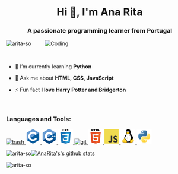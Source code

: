 <!-- This is the standard that comes with GitHub
### Hi there 👋

**arita-so/arita-so** is a ✨ _special_ ✨ repository because its `README.md` (this file) appears on your GitHub profile.

Here are some ideas to get you started:

- 🔭 I’m currently working on ...
- 🌱 I’m currently learning ...
- 👯 I’m looking to collaborate on ...
- 🤔 I’m looking for help with ...
- 💬 Ask me about ...
- 📫 How to reach me: ...
- 😄 Pronouns: ...
- ⚡ Fun fact: ...
-->

<!-- comentário em HTML -->

<!-- 
GitHub Profile README.md --- based on this youtube video https://www.youtube.com/watch?v=G-EGDH50hGE 
I used this https://rahuldkjain.github.io/gh-profile-readme-generator/
CODE BELOW
-->

<h1 align="center">Hi 👋, I'm Ana Rita</h1>
<h3 align="center">A passionate programming learner from Portugal</h3>
<img align="right" alt="Coding" width="400" src="https://cdn.dribbble.com/users/17707/screenshots/2413754/rrr.gif">

<p align="left"> <img src="https://komarev.com/ghpvc/?username=arita-so&label=Profile%20views&color=0e75b6&style=flat" alt="arita-so" /> </p><br/>

- 🌱 I’m currently learning **Python**

- 💬 Ask me about **HTML, CSS, JavaScript**

- ⚡ Fun fact **I love Harry Potter and Bridgerton**


<br/>
<h3 align="left">Languages and Tools:</h3>
<p align="left"> <a href="https://www.gnu.org/software/bash/" target="_blank" rel="noreferrer"> <img src="https://www.vectorlogo.zone/logos/gnu_bash/gnu_bash-icon.svg" alt="bash" width="40" height="40"/> </a> <a href="https://www.cprogramming.com/" target="_blank" rel="noreferrer"> <img src="https://raw.githubusercontent.com/devicons/devicon/master/icons/c/c-original.svg" alt="c" width="40" height="40"/> </a> <a href="https://www.w3schools.com/cpp/" target="_blank" rel="noreferrer"> <img src="https://raw.githubusercontent.com/devicons/devicon/master/icons/cplusplus/cplusplus-original.svg" alt="cplusplus" width="40" height="40"/> </a> <a href="https://www.w3schools.com/css/" target="_blank" rel="noreferrer"> <img src="https://raw.githubusercontent.com/devicons/devicon/master/icons/css3/css3-original-wordmark.svg" alt="css3" width="40" height="40"/> </a> <a href="https://git-scm.com/" target="_blank" rel="noreferrer"> <img src="https://www.vectorlogo.zone/logos/git-scm/git-scm-icon.svg" alt="git" width="40" height="40"/> </a> <a href="https://www.w3.org/html/" target="_blank" rel="noreferrer"> <img src="https://raw.githubusercontent.com/devicons/devicon/master/icons/html5/html5-original-wordmark.svg" alt="html5" width="40" height="40"/> </a> <a href="https://developer.mozilla.org/en-US/docs/Web/JavaScript" target="_blank" rel="noreferrer"> <img src="https://raw.githubusercontent.com/devicons/devicon/master/icons/javascript/javascript-original.svg" alt="javascript" width="40" height="40"/> </a> <a href="https://www.linux.org/" target="_blank" rel="noreferrer"> <img src="https://raw.githubusercontent.com/devicons/devicon/master/icons/linux/linux-original.svg" alt="linux" width="40" height="40"/> </a> <a href="https://www.python.org" target="_blank" rel="noreferrer"> <img src="https://raw.githubusercontent.com/devicons/devicon/master/icons/python/python-original.svg" alt="python" width="40" height="40"/> </a> </p>

<p><img align="left" src="https://github-readme-stats.vercel.app/api/top-langs?username=arita-so&show_icons=true&locale=en&layout=compact" alt="arita-so" /></p>

<!-- <p>&nbsp;<img align="center" src="https://github-readme-stats.vercel.app/api?username=arita-so&show_icons=true&locale=en" alt="arita-so" /></p> -->

[![AnaRita's's github stats](https://github-readme-stats.vercel.app/api?username=arita-so&count_private=true&show_icons=true&theme=radical&hide_rank=false)](https://github.com/anuraghazra/github-readme-stats)

<p><img align="center" src="https://github-readme-streak-stats.herokuapp.com/?user=arita-so&" alt="arita-so" /></p>


<!-- 
GitHub stats from https://github.com/anuraghazra/github-readme-stats based on this video https://www.youtube.com/watch?v=DWFs6aqknqw&t=386s 
CODE BELOW --- line 47
[![AnaRita's's github stats](https://github-readme-stats.vercel.app/api?username=arita-so&count_private=true&show_icons=true&theme=radical&hide_rank=false)](https://github.com/anuraghazra/github-readme-stats)
-->
